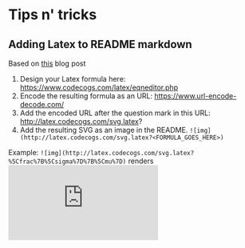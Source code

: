 # Tips n' tricks

## Adding Latex to README markdown
Based on [this](https://chaonan99.github.io/2016/how-to-add-equation-on-github-markdown-file/) blog post

1. Design your Latex formula here: https://www.codecogs.com/latex/eqneditor.php
2. Encode the resulting formula as an URL: https://www.url-encode-decode.com/
3. Add the encoded URL after the question mark in this URL: http://latex.codecogs.com/svg.latex?
4. Add the resulting SVG as an image in the README. `![img](http://latex.codecogs.com/svg.latex?<FORMULA_GOES_HERE>)`

Example: `![img](http://latex.codecogs.com/svg.latex?%5Cfrac%7B%5Csigma%7D%7B%5Cmu%7D)` renders ![img](http://latex.codecogs.com/svg.latex?%5Cfrac%7B%5Csigma%7D%7B%5Cmu%7D)
